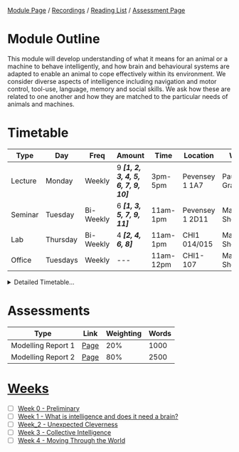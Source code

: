[Module Page](https://canvas.sussex.ac.uk/courses/34991) /
[Recordings](https://sussex.cloud.panopto.eu/Panopto/Pages/Sessions/List.aspx?embedded=1&nomobileprompt=true#folderID=%222dd9d0b3-f650-47aa-b166-b22100a4a264%22) /
[Reading List](https://sussex.leganto.exlibrisgroup.com/leganto/nui/lists/23770970950002461?auth=SAML) /
[Assessment Page](https://canvas.sussex.ac.uk/courses/34991/pages/assessments-and-feedback-2)

# Module Outline
This module will develop understanding of what it means for an animal or a machine to behave intelligently, and how brain and behavioural systems are adapted to enable an animal to cope effectively within its environment. We consider diverse aspects of intelligence including navigation and motor control, tool-use, language, memory and social skills. We ask how these are related to one another and how they are matched to the particular needs of animals and machines.


# Timetable

| Type | Day | Freq | Amount | Time | Location | Who | 
|---|---|---|---|---|---|---|
| Lecture | Monday | Weekly | 9 ***[1, 2, 3, 4, 5, 6, 7, 9, 10]*** | 3pm-5pm | Pevensey 1 1A7 | Paul Graham | 
| Seminar | Tuesday | Bi-Weekly | 6 ***[1, 3, 5, 7, 9, 11]***| 11am-1pm | Pevensey 1 2D11 | Maxine Sherman |
| Lab | Thursday | Bi-Weekly | 4 ***[2, 4, 6, 8]*** | 11am-1pm | CHI1 014/015 | Maxine Sherman |
| Office | Tuesdays | Weekly | --- | 11am-12pm | CHI1-107 | Maxine Sherman |


<details>
  <summary>Detailed Timetable...</summary>

  |   | Mon | Tue | Wed | Thurs | Fri |
  |---|---|---|---|---|---|
  | 09-10  |---      |---      |---|---  |---|
  | 10-11  |---      |---      |---|---  |---|
  | 11-12  | Office  | Seminar |---| Lab |---|
  | 12-13  |---      | Seminar |---| Lab |---|
  | 13-14  |---      |---      |---|---  |---|
  | 14-15  |---      |---      |---|---  |---|
  | 15-16  | Lecture |---      |---|---  |---|
  | 16-17  | Lecture |---      |---|---  |---|
  | 17-18  |---      |---      |---|---  |---|
  | 18-19  |---      |---      |---|---  |---|

</details>


# Assessments

| Type | Link | Weighting | Words |
|---|---|---|---|
| Modelling Report 1 | [Page](https://canvas.sussex.ac.uk/courses/34991/pages/assignment-1-details-worth-20-percent-modelling-report-option?module_item_id=1509121) | 20% | 1000 |
| Modelling Report 2 | [Page](https://canvas.sussex.ac.uk/courses/34991/pages/assignment-2-details-worth-80-percent-modelling-report-option?module_item_id=1509123) | 80% | 2500 |

# [Weeks]()
- [ ] [Week 0 - Preliminary](https://github.com/LukeBirkett/study-planner/tree/main/826G5_Intelligence_in_Animals_and_Machines/weeks/week_0)
- [ ] [Week 1 - What is intelligence and does it need a brain?](https://github.com/LukeBirkett/study-planner/tree/main/826G5_Intelligence_in_Animals_and_Machines/weeks/week_1)
- [ ] [Week_2 - Unexpected Cleverness](https://github.com/LukeBirkett/study-planner/tree/main/826G5_Intelligence_in_Animals_and_Machines/weeks/week_2)
- [ ] [Week 3 - Collective Intelligence](https://github.com/LukeBirkett/study-planner/tree/main/826G5_Intelligence_in_Animals_and_Machines/weeks/week_3)
- [ ] [Week 4 - Moving Through the World](https://github.com/LukeBirkett/study-planner/tree/main/826G5_Intelligence_in_Animals_and_Machines/weeks/week_4)
